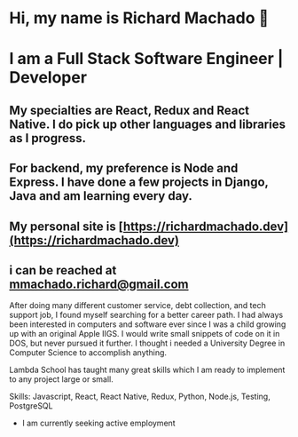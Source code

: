 # Hi, my name is  Richard Machado :tada:
# I am a Full Stack Software Engineer | Developer

## My specialties are React, Redux and React Native. I do pick up other languages and libraries as I progress.

## For backend, my preference is Node and Express. I have done a few projects in Django, Java and am learning every day.

## My personal site is  [https://richardmachado.dev](https://richardmachado.dev)

## i can be reached at mmachado.richard@gmail.com

After doing many different customer service, debt collection, and tech support job, I found myself searching for a better career path. I had always been interested in computers and software ever since I was a child growing up with an original Apple IIGS. I would write small snippets of code on it in DOS, but never pursued it further. I thought i needed a University Degree in Computer Science to accomplish anything.

Lambda School has taught many great skills which I am ready to implement to any project large or small.

Skills: Javascript, React, React Native, Redux, Python, Node.js, Testing, PostgreSQL

* I am currently seeking active employment